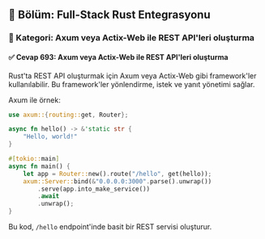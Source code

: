## 📘 Bölüm: Full-Stack Rust Entegrasyonu  
### 🔹 Kategori: Axum veya Actix-Web ile REST API'leri oluşturma  
#### ✅ Cevap 693: Axum veya Actix-Web ile REST API'leri oluşturma

Rust'ta REST API oluşturmak için Axum veya Actix-Web gibi framework'ler kullanılabilir. Bu framework'ler yönlendirme, istek ve yanıt yönetimi sağlar.

Axum ile örnek:
```rust
use axum::{routing::get, Router};

async fn hello() -> &'static str {
    "Hello, world!"
}

#[tokio::main]
async fn main() {
    let app = Router::new().route("/hello", get(hello));
    axum::Server::bind(&"0.0.0.0:3000".parse().unwrap())
        .serve(app.into_make_service())
        .await
        .unwrap();
}
```
Bu kod, `/hello` endpoint'inde basit bir REST servisi oluşturur.
